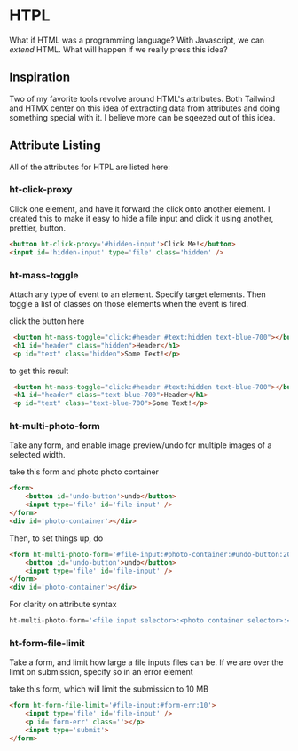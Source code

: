 # HTPL
What if HTML was a programming language? With Javascript, we can *extend* HTML. What will happen if we really press this idea?

## Inspiration
Two of my favorite tools revolve around HTML's attributes. Both Tailwind and HTMX center on this idea of extracting data from attributes and doing something special with it. I believe more can be sqeezed out of this idea.


## Attribute Listing
All of the attributes for HTPL are listed here:

### ht-click-proxy
Click one element, and have it forward the click onto another element. I created this to make it easy to hide a file input and click it using another, prettier, button.
```html
<button ht-click-proxy='#hidden-input'>Click Me!</button>
<input id='hidden-input' type='file' class='hidden' />
```

### ht-mass-toggle
Attach any type of event to an element. Specify target elements. Then toggle a list of classes on those elements when the event is fired.

click the button here
```html
 <button ht-mass-toggle="click:#header #text:hidden text-blue-700"></button>
 <h1 id="header" class="hidden">Header</h1>
 <p id="text" class="hidden">Some Text!</p>
```

to get this result
```html
 <button ht-mass-toggle="click:#header #text:hidden text-blue-700"></button>
 <h1 id="header" class="text-blue-700">Header</h1>
 <p id="text" class="text-blue-700">Some Text!</p>
```


### ht-multi-photo-form
Take any form, and enable image preview/undo for multiple images of a selected width.

take this form and photo photo container
```html
<form>
    <button id='undo-button'>undo</button>
    <input type='file' id='file-input' />
</form>
<div id='photo-container'></div>
```

Then, to set things up, do
```html
<form ht-multi-photo-form='#file-input:#photo-container:#undo-button:200:flex border rounded'>
    <button id='undo-button'>undo</button>
    <input type='file' id='file-input' />
</form>
<div id='photo-container'></div>
```

For clarity on attribute syntax
```python
ht-multi-photo-form='<file input selector>:<photo container selector>:<undo button selector>:<img width>:<css classes which wrap the output images, seperated by spaces>'
```

### ht-form-file-limit
Take a form, and limit how large a file inputs files can be. If we are over the limit on submission, specify so in an error element

take this form, which will limit the submission to 10 MB
```html
<form ht-form-file-limit='#file-input:#form-err:10'>
    <input type='file' id='file-input' />
    <p id='form-err' class=''></p>
    <input type='submit'>
</form>
```